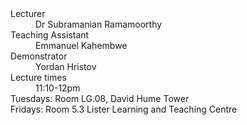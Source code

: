 <dl>
<dt>Lecturer</dt>
<dd>Dr Subramanian Ramamoorthy</dd>
<dt>Teaching Assistant</dt>
<dd>Emmanuel Kahembwe</dd>
<dt>Demonstrator</dt>
<dd>Yordan Hristov</dd>
<dt>Lecture times</dt>
<dd>11:10-12pm</dd>
<dt>Tuesdays: Room LG.08, David Hume Tower</dt>
<dt>Fridays: Room 5.3 Lister Learning and Teaching Centre </dt>
</dl>

